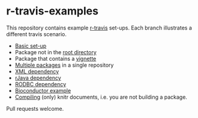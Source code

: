 r-travis-examples
=================

This repository contains example [r-travis](https://github.com/craigcitro/r-travis) set-ups. Each branch 
illustrates a different travis scenario.

 * [Basic set-up](https://github.com/csgillespie/travis-examples/tree/travis-basic)
 * Package not in the [root directory](https://github.com/csgillespie/travis-examples/tree/travis-basic-directory)
 * Package that contains a [vignette](https://github.com/csgillespie/travis-examples/tree/travis-vignette)
 * [Multiple packages](https://github.com/csgillespie/travis-examples/tree/multiple-packages) in a single repository
 * [XML dependency](https://github.com/csgillespie/travis-examples/tree/travis-xml)
 * [rJava dependency](https://github.com/csgillespie/travis-examples/tree/travis-rjava)
 * [RODBC dependency](https://github.com/csgillespie/travis-examples/tree/travis-RODBC)
 * [Bioconductor example](https://github.com/csgillespie/travis-examples/tree/travis-bioconductor)
 * [Compiling](https://github.com/csgillespie/travis-examples/tree/travis-knitr) (only) knitr documents, i.e. you are not building a package.

 
Pull requests welcome.

